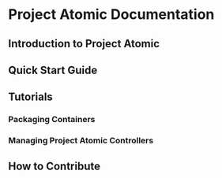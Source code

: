 # Project Atomic Documentation

## Introduction to Project Atomic

## Quick Start Guide

## Tutorials

### Packaging Containers

### Managing Project Atomic Controllers

## How to Contribute
